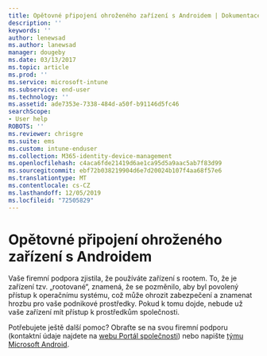```yaml
---
title: Opětovné připojení ohroženého zařízení s Androidem | Dokumentace Microsoftu
description: ''
keywords: ''
author: lenewsad
ms.author: lanewsad
manager: dougeby
ms.date: 03/13/2017
ms.topic: article
ms.prod: ''
ms.service: microsoft-intune
ms.subservice: end-user
ms.technology: ''
ms.assetid: ade7353e-7338-484d-a50f-b91146d5fc46
searchScope:
- User help
ROBOTS: ''
ms.reviewer: chrisgre
ms.suite: ems
ms.custom: intune-enduser
ms.collection: M365-identity-device-management
ms.openlocfilehash: c4aca6fde21419d6ae1ca95d5a9aac5ab7f83d99
ms.sourcegitcommit: ebf72b038219904d6e7d20024b107f4aa68f57e6
ms.translationtype: MT
ms.contentlocale: cs-CZ
ms.lasthandoff: 12/05/2019
ms.locfileid: "72505829"
---
```

# <a name="how-to-reconnect-a-compromised-android-device"></a>Opětovné připojení ohroženého zařízení s Androidem

Vaše firemní podpora zjistila, že používáte zařízení s rootem. To, že je zařízení tzv. „rootované“, znamená, že se pozměnilo, aby byl povolený přístup k operačnímu systému, což může ohrozit zabezpečení a znamenat hrozbu pro vaše podnikové prostředky. Pokud k tomu dojde, nebude už vaše zařízení mít přístup k prostředkům společnosti.

Potřebujete ještě další pomoc? Obraťte se na svou firemní podporu (kontaktní údaje najdete na [webu Portál společnosti](https://go.microsoft.com/fwlink/?linkid=2010980)) nebo napište <a href="mailto:wintunedroidfbk@microsoft.com?subject=I'm having trouble with a rooted device&body=Describe the issue you're experiencing here.">týmu Microsoft Android</a>.
